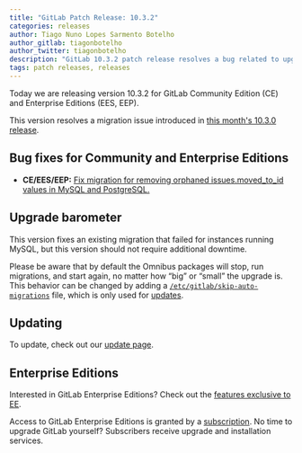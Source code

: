 ```yaml
---
title: "GitLab Patch Release: 10.3.2"
categories: releases
author: Tiago Nuno Lopes Sarmento Botelho
author_gitlab: tiagonbotelho
author_twitter: tiagonbotelho
description: "GitLab 10.3.2 patch release resolves a bug related to upgrading using MySQL introduced in 10.3.0"
tags: patch releases, releases
---
```


Today we are releasing version 10.3.2 for GitLab Community Edition (CE) and Enterprise Editions (EES, EEP).

This version resolves a migration issue introduced in
[this month's 10.3.0 release](/releases/2017/12/22/gitlab-10-3-released/).

<!-- more -->

## Bug fixes for Community and Enterprise Editions

- **CE/EES/EEP:** [Fix migration for removing orphaned issues.moved_to_id values in MySQL and PostgreSQL.][!16141]

[!16141]: https://gitlab.com/gitlab-org/gitlab-ce/merge_requests/16141

## Upgrade barometer

This version fixes an existing migration that failed for instances running
MySQL, but this version should not require additional downtime.

Please be aware that by default the Omnibus packages will stop, run migrations,
and start again, no matter how “big” or “small” the upgrade is. This behavior
can be changed by adding a [`/etc/gitlab/skip-auto-migrations`](http://docs.gitlab.com/omnibus/update/README.html) file,
which is only used for [updates](https://docs.gitlab.com/omnibus/update/README.html).

## Updating

To update, check out our [update page](/update/).

## Enterprise Editions

Interested in GitLab Enterprise Editions? Check out the [features exclusive to
EE](/pricing/).

Access to GitLab Enterprise Editions is granted by a [subscription](/stages-devops-lifecycle/).
No time to upgrade GitLab yourself? Subscribers receive upgrade and installation
services.
